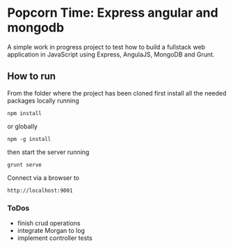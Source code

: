 Popcorn Time: Express angular and mongodb
==========================================
A simple work in progress project to test how to build a fullstack web application in JavaScript using Express, AngulaJS, MongoDB and Grunt.

## How to run
From the folder where the project has been cloned first install all the needed packages locally running

    npm install

or globally

    npm -g install

then start the server running

    grunt serve
  
Connect via a browser to

    http://localhost:9001

### ToDos
- finish crud operations
- integrate Morgan to log
- implement controller tests
